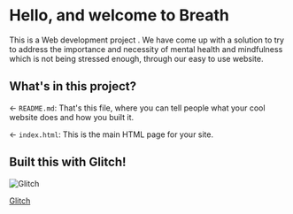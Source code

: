 # Hello, and welcome to Breath
This is a Web development project . We have come up with a solution to try to address the importance and necessity of mental health and mindfulness which is not being stressed enough, through our easy to use website.


## What's in this project?

← `README.md`: That's this file, where you can tell people what your cool website does and how you built it.

← `index.html`: This is the main HTML page for your site.


## Built this with Glitch!
![Glitch](https://cdn.glitch.com/a9975ea6-8949-4bab-addb-8a95021dc2da%2FLogo_Color.svg?v=1602781328576) 


[Glitch](https://breath-lk.glitch.me)

